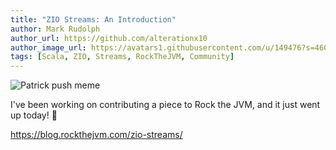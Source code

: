 ```yaml
---
title: "ZIO Streams: An Introduction"
author: Mark Rudolph
author_url: https://github.com/alterationx10
author_image_url: https://avatars1.githubusercontent.com/u/149476?s=460&v=4
tags: [Scala, ZIO, Streams, RockTheJVM, Community]
---
```


![Patrick push meme](/img/rtjvm.jpeg)

I've been working on contributing a piece to Rock the JVM, and it just went up
today! 🎉

https://blog.rockthejvm.com/zio-streams/
